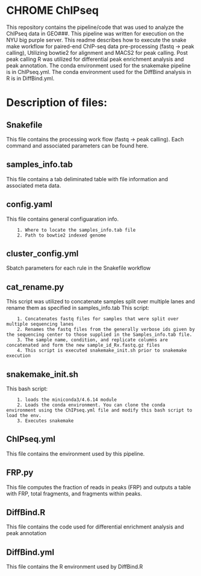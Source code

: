 # CHROME ChIPseq
This repository contains the pipeline/code that was used to analyze the ChIPseq data in GEO###. This pipeline was written for execution on the NYU big purple server. This readme describes how to execute the snake make workflow for paired-end ChIP-seq data pre-processing (fastq -> peak calling), Utilizing bowtie2 for alignment and MACS2 for peak calling. Post peak calling R was utilized for differential peak enrichment analysis and peak annotation. The conda environment used for the snakemake pipeline is in ChIPseq.yml. The conda environment used for the DiffBind analysis in R is in DiffBind.yml.

# Description of files:
## Snakefile
This file contains the processing work flow (fastq -> peak calling). Each command and associated parameters can be found here.
## samples_info.tab
This file contains a tab deliminated table with file information and associated meta data.
## config.yaml
This file contains general configuaration info.

		1. Where to locate the samples_info.tab file
		2. Path to bowtie2 indexed genome
## cluster_config.yml
Sbatch parameters for each rule in the Snakefile workflow
## cat_rename.py
This script was utilized to concatenate samples split over multiple lanes and rename them as specified in samples_info.tab
This script:

		1. Concatenates fastq files for samples that were split over multiple sequencing lanes
		2. Renames the fastq files from the generally verbose ids given by the sequencing center to those supplied in the Samples_info.tab file.
		3. The sample name, condition, and replicate columns are concatenated and form the new sample_id_Rx.fastq.gz files
		4. This script is executed snakemake_init.sh prior to snakemake execution
## snakemake_init.sh
This bash script:

		1. loads the miniconda3/4.6.14 module
		2. Loads the conda environment. You can clone the conda environment using the ChIPseq.yml file and modify this bash script to load the env.
		3. Executes snakemake
## ChIPseq.yml
This file contains the environment used by this pipeline.
 
## FRP.py
This file computes the fraction of reads in peaks (FRP) and outputs a table with FRP, total fragments, and fragments within peaks.

## DiffBind.R
This file contains the code used for differential enrichment analysis and peak annotation

## DiffBind.yml
This file contains the R environment used by DiffBind.R